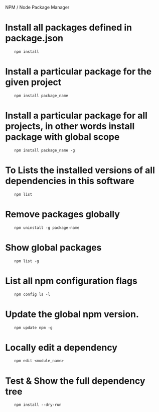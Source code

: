 NPM / Node Package Manager


# Install all packages defined in package.json
        npm install 

# Install a particular package for the given project
        npm install package_name

# Install a particular package for all projects, in other words install package with global scope
        npm install package_name -g

# To Lists the installed versions of all dependencies in this software
        npm list

# Remove packages globally
        npm uninstall -g package-name        

# Show global packages    
        npm list -g

# List all npm configuration flags
        npm config ls -l

# Update the global npm version.
        npm update npm -g

# Locally edit a dependency
        npm edit <module_name>

# Test & Show the full dependency tree 
        npm install --dry-run

